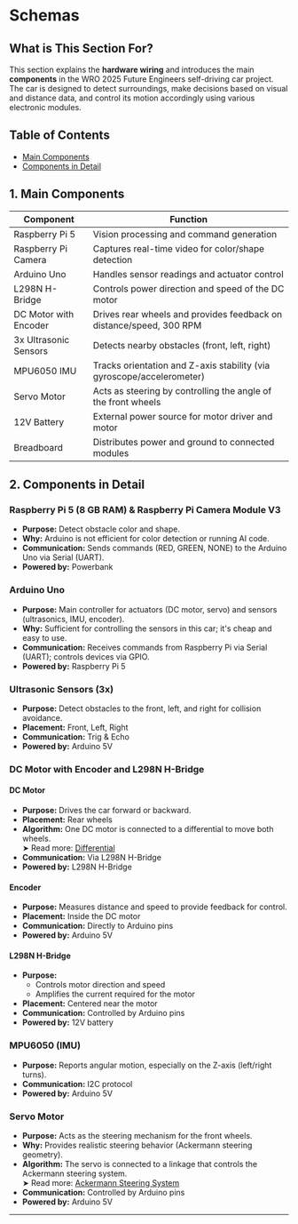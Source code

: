 # Schemas

## What is This Section For?

This section explains the **hardware wiring** and introduces the main **components** in the WRO 2025 Future Engineers self-driving car project. The car is designed to detect surroundings, make decisions based on visual and distance data, and control its motion accordingly using various electronic modules.

## Table of Contents
- [Main Components](#1-main-components) 
- [Components in Detail](#2-components-in-detail)

## 1. Main Components

| Component              | Function                                                                 |
|------------------------|--------------------------------------------------------------------------|
| Raspberry Pi 5         | Vision processing and command generation                                 |
| Raspberry Pi Camera    | Captures real-time video for color/shape detection                       |
| Arduino Uno            | Handles sensor readings and actuator control                             |
| L298N H-Bridge         | Controls power direction and speed of the DC motor                       |
| DC Motor with Encoder  | Drives rear wheels and provides feedback on distance/speed, 300 RPM      |
| 3x Ultrasonic Sensors  | Detects nearby obstacles (front, left, right)                            |
| MPU6050 IMU            | Tracks orientation and Z-axis stability (via gyroscope/accelerometer)    |
| Servo Motor            | Acts as steering by controlling the angle of the front wheels            |
| 12V Battery            | External power source for motor driver and motor                         |
| Breadboard             | Distributes power and ground to connected modules                        |

## 2. Components in Detail

### Raspberry Pi 5 (8 GB RAM) & Raspberry Pi Camera Module V3

- **Purpose:** Detect obstacle color and shape.
- **Why:** Arduino is not efficient for color detection or running AI code.
- **Communication:** Sends commands (RED, GREEN, NONE) to the Arduino Uno via Serial (UART). 
- **Powered by:** Powerbank

### Arduino Uno

- **Purpose:** Main controller for actuators (DC motor, servo) and sensors (ultrasonics, IMU, encoder).
- **Why:** Sufficient for controlling the sensors in this car; it's cheap and easy to use.
- **Communication:** Receives commands from Raspberry Pi via Serial (UART); controls devices via GPIO.
- **Powered by:** Raspberry Pi 5

### Ultrasonic Sensors (3x)

- **Purpose:** Detect obstacles to the front, left, and right for collision avoidance.
- **Placement:** Front, Left, Right
- **Communication:** Trig & Echo
- **Powered by:** Arduino 5V

### DC Motor with Encoder and L298N H-Bridge

#### DC Motor
- **Purpose:** Drives the car forward or backward.
- **Placement:** Rear wheels
- **Algorithm:** One DC motor is connected to a differential to move both wheels.  
  ➤ Read more: [Differential](./differential.md)
- **Communication:** Via L298N H-Bridge
- **Powered by:** L298N H-Bridge

#### Encoder
- **Purpose:** Measures distance and speed to provide feedback for control.
- **Placement:** Inside the DC motor
- **Communication:** Directly to Arduino pins
- **Powered by:** Arduino 5V

#### L298N H-Bridge
- **Purpose:**
  - Controls motor direction and speed
  - Amplifies the current required for the motor
- **Placement:** Centered near the motor
- **Communication:** Controlled by Arduino pins
- **Powered by:** 12V battery

### MPU6050 (IMU)

- **Purpose:** Reports angular motion, especially on the Z-axis (left/right turns).
- **Communication:** I2C protocol
- **Powered by:** Arduino 5V

### Servo Motor

- **Purpose:** Acts as the steering mechanism for the front wheels.
- **Why:** Provides realistic steering behavior (Ackermann steering geometry).
- **Algorithm:** The servo is connected to a linkage that controls the Ackermann steering system.  
  ➤ Read more: [Ackermann Steering System](./ackermann.md)
- **Communication:** Controlled by Arduino pins
- **Powered by:** Arduino 5V

---